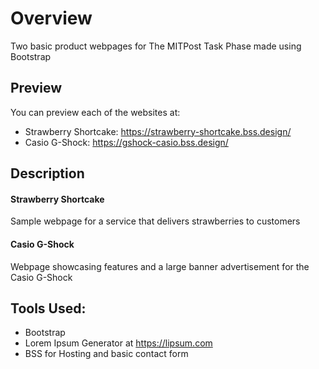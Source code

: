 # Overview
Two basic product webpages for The MITPost Task Phase made using Bootstrap

## Preview
You can preview each of the websites at:
- Strawberry Shortcake: https://strawberry-shortcake.bss.design/
- Casio G-Shock: https://gshock-casio.bss.design/

## Description
#### Strawberry Shortcake
Sample webpage for a service that delivers strawberries to customers
#### Casio G-Shock
Webpage showcasing features and a large banner advertisement for the Casio G-Shock
## Tools Used:
- Bootstrap
- Lorem Ipsum Generator at https://lipsum.com
- BSS for Hosting and basic contact form
